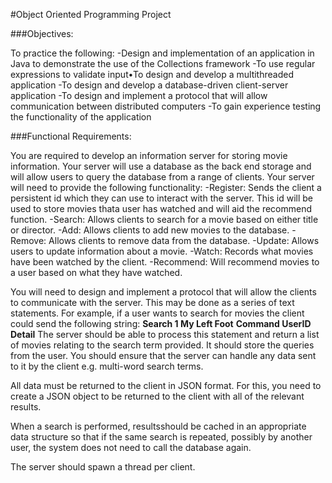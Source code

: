 #Object Oriented Programming Project

###Objectives:

To practice the following:
-Design and implementation of an application in Java to demonstrate the use of the Collections framework
-To use regular expressions to validate input•To design and develop a multithreaded application
-To design and develop a database-driven client-server application
-To design and implement a protocol that will allow communication between distributed computers
-To gain experience testing the functionality of the application

###Functional Requirements:

You are required to develop an information server for storing movie information. Your server will use a database as the back end storage and will allow users to query the database from a range of clients. Your server will need to provide the following functionality:
-Register: Sends the client a persistent id which they can use to interact with the server. This id will be used to store movies thata user has watched and will aid the recommend function.
-Search: Allows clients to search for a movie based on either title or director.
-Add: Allows clients to add new movies to the database.
-Remove: Allows clients to remove data from the database.
-Update: Allows users to update information about a movie.
-Watch: Records what movies have been watched by the client.
-Recommend: Will recommend movies to a user based on what they have watched.

You will need to design and implement a protocol that will allow the clients to communicate with the server. This may be done as a series of text statements. For example, if a user wants to search for movies the client could send the following string:
  **Search 1 My Left Foot**
  **Command UserID Detail**
The server should be able to process this statement and return a list of movies relating to the search term provided. It should store the queries from the user. You should ensure that the server can handle any data sent to it by the client e.g. multi-word search terms.

All data must be returned to the client in JSON format. For this, you need to create a JSON object to be returned to the client with all of the relevant results.

When a search is performed, resultsshould be cached in an appropriate data structure so that if the same search is repeated, possibly by another user, the system does not need to call the database again.

The server should spawn a thread per client.







